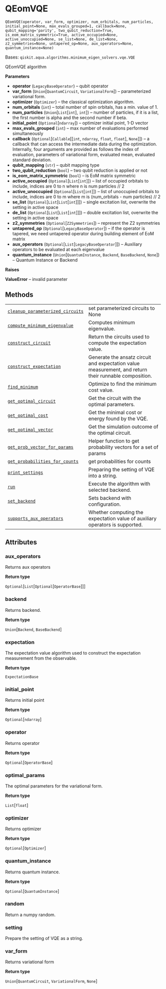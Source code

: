 # QEomVQE

<span id="undefined" />

`QEomVQE(operator, var_form, optimizer, num_orbitals, num_particles, initial_point=None, max_evals_grouped=1, callback=None, qubit_mapping='parity', two_qubit_reduction=True, is_eom_matrix_symmetric=True, active_occupied=None, active_unoccupied=None, se_list=None, de_list=None, z2_symmetries=None, untapered_op=None, aux_operators=None, quantum_instance=None)`

Bases: `qiskit.aqua.algorithms.minimum_eigen_solvers.vqe.VQE`

QEomVQE algorithm

**Parameters**

*   **operator** (`LegacyBaseOperator`) – qubit operator
*   **var\_form** (`Union`\[`QuantumCircuit`, `VariationalForm`]) – parameterized variational form.
*   **optimizer** (`Optimizer`) – the classical optimization algorithm.
*   **num\_orbitals** (`int`) – total number of spin orbitals, has a min. value of 1.
*   **num\_particles** (`Union`\[`List`\[`int`], `int`]) – number of particles, if it is a list, the first number is alpha and the second number if beta.
*   **initial\_point** (`Optional`\[`ndarray`]) – optimizer initial point, 1-D vector
*   **max\_evals\_grouped** (`int`) – max number of evaluations performed simultaneously
*   **callback** (`Optional`\[`Callable`\[\[`int`, `ndarray`, `float`, `float`], `None`]]) – a callback that can access the intermediate data during the optimization. Internally, four arguments are provided as follows the index of evaluation, parameters of variational form, evaluated mean, evaluated standard deviation.
*   **qubit\_mapping** (`str`) – qubit mapping type
*   **two\_qubit\_reduction** (`bool`) – two qubit reduction is applied or not
*   **is\_eom\_matrix\_symmetric** (`bool`) – is EoM matrix symmetric
*   **active\_occupied** (`Optional`\[`List`\[`int`]]) – list of occupied orbitals to include, indices are 0 to n where n is num particles // 2
*   **active\_unoccupied** (`Optional`\[`List`\[`int`]]) – list of unoccupied orbitals to include, indices are 0 to m where m is (num\_orbitals - num particles) // 2
*   **se\_list** (`Optional`\[`List`\[`List`\[`int`]]]) – single excitation list, overwrite the setting in active space
*   **de\_list** (`Optional`\[`List`\[`List`\[`int`]]]) – double excitation list, overwrite the setting in active space
*   **z2\_symmetries** (`Optional`\[`Z2Symmetries`]) – represent the Z2 symmetries
*   **untapered\_op** (`Optional`\[`LegacyBaseOperator`]) – if the operator is tapered, we need untapered operator during building element of EoM matrix
*   **aux\_operators** (`Optional`\[`List`\[`LegacyBaseOperator`]]) – Auxiliary operators to be evaluated at each eigenvalue
*   **quantum\_instance** (`Union`\[`QuantumInstance`, `Backend`, `BaseBackend`, `None`]) – Quantum Instance or Backend

**Raises**

**ValueError** – invalid parameter

## Methods

|                                                                                                                                                                                                                                                |                                                                                                       |
| ---------------------------------------------------------------------------------------------------------------------------------------------------------------------------------------------------------------------------------------------- | ----------------------------------------------------------------------------------------------------- |
| [`cleanup_parameterized_circuits`](qiskit.chemistry.algorithms.QEomVQE.cleanup_parameterized_circuits#qiskit.chemistry.algorithms.QEomVQE.cleanup_parameterized_circuits "qiskit.chemistry.algorithms.QEomVQE.cleanup_parameterized_circuits") | set parameterized circuits to None                                                                    |
| [`compute_minimum_eigenvalue`](qiskit.chemistry.algorithms.QEomVQE.compute_minimum_eigenvalue#qiskit.chemistry.algorithms.QEomVQE.compute_minimum_eigenvalue "qiskit.chemistry.algorithms.QEomVQE.compute_minimum_eigenvalue")                 | Computes minimum eigenvalue.                                                                          |
| [`construct_circuit`](qiskit.chemistry.algorithms.QEomVQE.construct_circuit#qiskit.chemistry.algorithms.QEomVQE.construct_circuit "qiskit.chemistry.algorithms.QEomVQE.construct_circuit")                                                     | Return the circuits used to compute the expectation value.                                            |
| [`construct_expectation`](qiskit.chemistry.algorithms.QEomVQE.construct_expectation#qiskit.chemistry.algorithms.QEomVQE.construct_expectation "qiskit.chemistry.algorithms.QEomVQE.construct_expectation")                                     | Generate the ansatz circuit and expectation value measurement, and return their runnable composition. |
| [`find_minimum`](qiskit.chemistry.algorithms.QEomVQE.find_minimum#qiskit.chemistry.algorithms.QEomVQE.find_minimum "qiskit.chemistry.algorithms.QEomVQE.find_minimum")                                                                         | Optimize to find the minimum cost value.                                                              |
| [`get_optimal_circuit`](qiskit.chemistry.algorithms.QEomVQE.get_optimal_circuit#qiskit.chemistry.algorithms.QEomVQE.get_optimal_circuit "qiskit.chemistry.algorithms.QEomVQE.get_optimal_circuit")                                             | Get the circuit with the optimal parameters.                                                          |
| [`get_optimal_cost`](qiskit.chemistry.algorithms.QEomVQE.get_optimal_cost#qiskit.chemistry.algorithms.QEomVQE.get_optimal_cost "qiskit.chemistry.algorithms.QEomVQE.get_optimal_cost")                                                         | Get the minimal cost or energy found by the VQE.                                                      |
| [`get_optimal_vector`](qiskit.chemistry.algorithms.QEomVQE.get_optimal_vector#qiskit.chemistry.algorithms.QEomVQE.get_optimal_vector "qiskit.chemistry.algorithms.QEomVQE.get_optimal_vector")                                                 | Get the simulation outcome of the optimal circuit.                                                    |
| [`get_prob_vector_for_params`](qiskit.chemistry.algorithms.QEomVQE.get_prob_vector_for_params#qiskit.chemistry.algorithms.QEomVQE.get_prob_vector_for_params "qiskit.chemistry.algorithms.QEomVQE.get_prob_vector_for_params")                 | Helper function to get probability vectors for a set of params                                        |
| [`get_probabilities_for_counts`](qiskit.chemistry.algorithms.QEomVQE.get_probabilities_for_counts#qiskit.chemistry.algorithms.QEomVQE.get_probabilities_for_counts "qiskit.chemistry.algorithms.QEomVQE.get_probabilities_for_counts")         | get probabilities for counts                                                                          |
| [`print_settings`](qiskit.chemistry.algorithms.QEomVQE.print_settings#qiskit.chemistry.algorithms.QEomVQE.print_settings "qiskit.chemistry.algorithms.QEomVQE.print_settings")                                                                 | Preparing the setting of VQE into a string.                                                           |
| [`run`](qiskit.chemistry.algorithms.QEomVQE.run#qiskit.chemistry.algorithms.QEomVQE.run "qiskit.chemistry.algorithms.QEomVQE.run")                                                                                                             | Execute the algorithm with selected backend.                                                          |
| [`set_backend`](qiskit.chemistry.algorithms.QEomVQE.set_backend#qiskit.chemistry.algorithms.QEomVQE.set_backend "qiskit.chemistry.algorithms.QEomVQE.set_backend")                                                                             | Sets backend with configuration.                                                                      |
| [`supports_aux_operators`](qiskit.chemistry.algorithms.QEomVQE.supports_aux_operators#qiskit.chemistry.algorithms.QEomVQE.supports_aux_operators "qiskit.chemistry.algorithms.QEomVQE.supports_aux_operators")                                 | Whether computing the expectation value of auxiliary operators is supported.                          |

## Attributes

<span id="undefined" />

### aux\_operators

Returns aux operators

**Return type**

`Optional`\[`List`\[`Optional`\[`OperatorBase`]]]

<span id="undefined" />

### backend

Returns backend.

**Return type**

`Union`\[`Backend`, `BaseBackend`]

<span id="undefined" />

### expectation

The expectation value algorithm used to construct the expectation measurement from the observable.

**Return type**

`ExpectationBase`

<span id="undefined" />

### initial\_point

Returns initial point

**Return type**

`Optional`\[`ndarray`]

<span id="undefined" />

### operator

Returns operator

**Return type**

`Optional`\[`OperatorBase`]

<span id="undefined" />

### optimal\_params

The optimal parameters for the variational form.

**Return type**

`List`\[`float`]

<span id="undefined" />

### optimizer

Returns optimizer

**Return type**

`Optional`\[`Optimizer`]

<span id="undefined" />

### quantum\_instance

Returns quantum instance.

**Return type**

`Optional`\[`QuantumInstance`]

<span id="undefined" />

### random

Return a numpy random.

<span id="undefined" />

### setting

Prepare the setting of VQE as a string.

<span id="undefined" />

### var\_form

Returns variational form

**Return type**

`Union`\[`QuantumCircuit`, `VariationalForm`, `None`]
